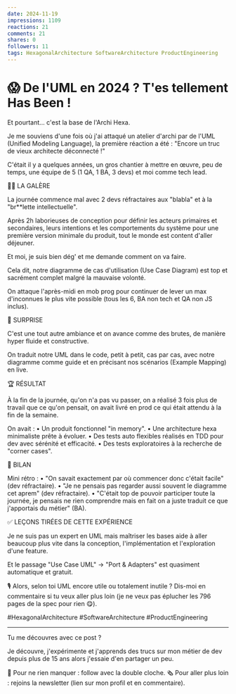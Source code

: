 ```yaml
---
date: 2024-11-19
impressions: 1109
reactions: 21
comments: 21
shares: 0
followers: 11
tags: HexagonalArchitecture SoftwareArchitecture ProductEngineering
---
```


# 😱 De l'UML en 2024 ? T'es tellement Has Been !

Et pourtant... c'est la base de l'Archi Hexa.

Je me souviens d'une fois où j'ai attaqué un atelier d'archi par de l'UML (Unified Modeling Language), la première réaction a été : "Encore un truc de vieux architecte déconnecté !"

C'était il y a quelques années, un gros chantier à mettre en œuvre, peu de temps, une équipe de 5 (1 QA, 1 BA, 3 devs) et moi comme tech lead.

😮‍💨 LA GALÈRE

La journée commence mal avec 2 devs réfractaires aux "blabla" et à la "br\*\*lette intellectuelle".

Après 2h laborieuses de conception pour définir les acteurs primaires et secondaires, leurs intentions et les comportements du système pour une première version minimale du produit, tout le monde est content d'aller déjeuner.

Et moi, je suis bien dég' et me demande comment on va faire.

Cela dit, notre diagramme de cas d'utilisation (Use Case Diagram) est top et sacrément complet malgré la mauvaise volonté.

On attaque l'après-midi en mob prog pour continuer de lever un max d'inconnues le plus vite possible (tous les 6, BA non tech et QA non JS inclus).

🎉 SURPRISE

C'est une tout autre ambiance et on avance comme des brutes, de manière hyper fluide et constructive.

On traduit notre UML dans le code, petit à petit, cas par cas, avec notre diagramme comme guide et en précisant nos scénarios (Example Mapping) en live.

🏆 RÉSULTAT

À la fin de la journée, qu'on n'a pas vu passer, on a réalisé 3 fois plus de travail que ce qu'on pensait, on avait livré en prod ce qui était attendu à la fin de la semaine.

On avait :
• Un produit fonctionnel "in memory".
• Une architecture hexa minimaliste prête à évoluer.
• Des tests auto flexibles réalisés en TDD pour dev avec sérénité et efficacité.
• Des tests exploratoires à la recherche de "corner cases".

🧠 BILAN

Mini rétro :
• "On savait exactement par où commencer donc c'était facile" (dev réfractaire).
• "Je ne pensais pas regarder aussi souvent le diagramme cet aprem" (dev réfractaire).
• "C'était top de pouvoir participer toute la journée, je pensais ne rien comprendre mais en fait on a juste traduit ce que j'apportais du métier" (BA).

✅ LEÇONS TIRÉES DE CETTE EXPÉRIENCE

Je ne suis pas un expert en UML mais maîtriser les bases aide à aller beaucoup plus vite dans la conception, l'implémentation et l'exploration d'une feature.

Et le passage "Use Case UML" -> "Port & Adapters" est quasiment automatique et gratuit.

🎙️ Alors, selon toi UML encore utile ou totalement inutile ?
Dis-moi en commentaire si tu veux aller plus loin (je ne veux pas éplucher les 796 pages de la spec pour rien 😋).

#HexagonalArchitecture #SoftwareArchitecture #ProductEngineering

---

Tu me découvres avec ce post ?

Je découvre, j'expérimente et j'apprends des trucs sur mon métier de dev depuis plus de 15 ans alors j'essaie d'en partager un peu.

🔔 Pour ne rien manquer : follow avec la double cloche.
🗞️ Pour aller plus loin : rejoins la newsletter (lien sur mon profil et en commentaire).
